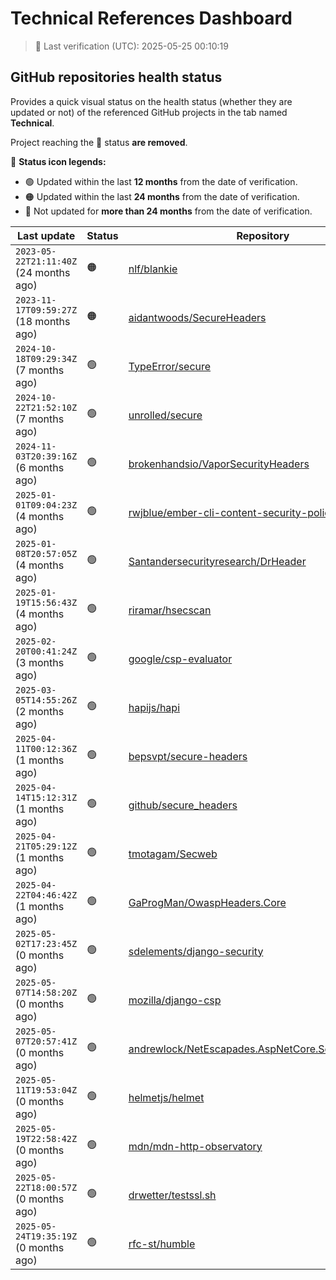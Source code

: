 
# Technical References Dashboard

> 📅 Last verification (UTC): 2025-05-25 00:10:19

## GitHub repositories health status

Provides a quick visual status on the health status (whether they are updated or not) of the referenced GitHub projects in the tab named **Technical**.

Project reaching the :red_circle: status **are removed**.

:speech_balloon: **Status icon legends:**

* :green_circle: Updated within the last **12 months** from the date of verification.
* :orange_circle: Updated within the last **24 months** from the date of verification.
* :red_circle: Not updated for **more than 24 months** from the date of verification.

| Last update | Status | Repository |
| --- | --- | --- |
| `2023-05-22T21:11:40Z` (24 months ago) | :orange_circle: | [nlf/blankie](https://github.com/nlf/blankie) |
| `2023-11-17T09:59:27Z` (18 months ago) | :orange_circle: | [aidantwoods/SecureHeaders](https://github.com/aidantwoods/SecureHeaders) |
| `2024-10-18T09:29:34Z` (7 months ago) | :green_circle: | [TypeError/secure](https://github.com/TypeError/secure) |
| `2024-10-22T21:52:10Z` (7 months ago) | :green_circle: | [unrolled/secure](https://github.com/unrolled/secure) |
| `2024-11-03T20:39:16Z` (6 months ago) | :green_circle: | [brokenhandsio/VaporSecurityHeaders](https://github.com/brokenhandsio/VaporSecurityHeaders) |
| `2025-01-01T09:04:23Z` (4 months ago) | :green_circle: | [rwjblue/ember-cli-content-security-policy/](https://github.com/rwjblue/ember-cli-content-security-policy/) |
| `2025-01-08T20:57:05Z` (4 months ago) | :green_circle: | [Santandersecurityresearch/DrHeader](https://github.com/Santandersecurityresearch/DrHeader) |
| `2025-01-19T15:56:43Z` (4 months ago) | :green_circle: | [riramar/hsecscan](https://github.com/riramar/hsecscan) |
| `2025-02-20T00:41:24Z` (3 months ago) | :green_circle: | [google/csp-evaluator](https://github.com/google/csp-evaluator) |
| `2025-03-05T14:55:26Z` (2 months ago) | :green_circle: | [hapijs/hapi](https://github.com/hapijs/hapi) |
| `2025-04-11T00:12:36Z` (1 months ago) | :green_circle: | [bepsvpt/secure-headers](https://github.com/bepsvpt/secure-headers) |
| `2025-04-14T15:12:31Z` (1 months ago) | :green_circle: | [github/secure_headers](https://github.com/github/secure_headers) |
| `2025-04-21T05:29:12Z` (1 months ago) | :green_circle: | [tmotagam/Secweb](https://github.com/tmotagam/Secweb) |
| `2025-04-22T04:46:42Z` (1 months ago) | :green_circle: | [GaProgMan/OwaspHeaders.Core](https://github.com/GaProgMan/OwaspHeaders.Core) |
| `2025-05-02T17:23:45Z` (0 months ago) | :green_circle: | [sdelements/django-security](https://github.com/sdelements/django-security) |
| `2025-05-07T14:58:20Z` (0 months ago) | :green_circle: | [mozilla/django-csp](https://github.com/mozilla/django-csp) |
| `2025-05-07T20:57:41Z` (0 months ago) | :green_circle: | [andrewlock/NetEscapades.AspNetCore.SecurityHeaders](https://github.com/andrewlock/NetEscapades.AspNetCore.SecurityHeaders) |
| `2025-05-11T19:53:04Z` (0 months ago) | :green_circle: | [helmetjs/helmet](https://github.com/helmetjs/helmet) |
| `2025-05-19T22:58:42Z` (0 months ago) | :green_circle: | [mdn/mdn-http-observatory](https://github.com/mdn/mdn-http-observatory) |
| `2025-05-22T18:00:57Z` (0 months ago) | :green_circle: | [drwetter/testssl.sh](https://github.com/drwetter/testssl.sh) |
| `2025-05-24T19:35:19Z` (0 months ago) | :green_circle: | [rfc-st/humble](https://github.com/rfc-st/humble) |

